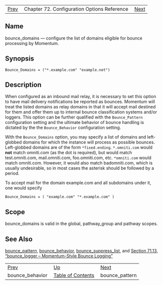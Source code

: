 |     |     |     |
| --- | --- | --- |
| [Prev](conf.ref.bounce_behavior)  | Chapter 72. Configuration Options Reference |  [Next](conf.ref.bounce_pattern) |

<a name="conf.ref.bounce_domains"></a>
## Name

bounce_domains — configure the list of domains eligible for bounce processing by Momentum.

## Synopsis

`Bounce_Domains = ("*.example.com" "example.net")`

<a name="idp23733088"></a>
## Description

When configured as an inbound mail relay, it is necessary to set this option to have mail delivery notifications be reported as bounces. Momentum will treat the listed domains as relay domains in that it will accept mail destined for them and offer them up to internal bounce classification systems and/or loggers. This option can be further qualified with the `Bounce_Pattern` configuration setting and the ultimate behavior of bounce handling is dictated by the the `Bounce_Behavior` configuration setting.

With the `Bounce_Domains` option, you may specify a list of domains and left-globbed domains for which the instance will process as possible bounces. Left-globbed domains are of the form `*fixed.ending`. `*.omniti.com` would **not** match omniti.com (as the dot is required), but would match test.omniti.com, mail.omniti.com, foo.omniti.com, etc. `*omniti.com` would match omniti.com. However, it would also match badomniti.com, which is usually undesirable, so in most cases the asterisk should be followed by a period.

To accept mail for the domain example.com and all subdomains under it, one would specify

`Bounce_Domains = ( "example.com" "*.example.com" )`<a name="idp23740944"></a>
## Scope

bounce_domains is valid in the global, pathway_group and pathway scopes.

<a name="idp23742816"></a>
## See Also

[bounce_pattern](conf.ref.bounce_pattern "bounce_pattern"), [bounce_behavior](conf.ref.bounce_behavior "bounce_behavior"), [bounce_suppress_list](conf.ref.bounce_suppress_list "bounce_suppress_list"), and [Section 71.13, “bounce_logger – Momentum-Style Bounce Logging”](modules.bounce_logger "71.13. bounce_logger – Momentum-Style Bounce Logging")

|     |     |     |
| --- | --- | --- |
| [Prev](conf.ref.bounce_behavior)  | [Up](config.options.ref) |  [Next](conf.ref.bounce_pattern) |
| bounce_behavior  | [Table of Contents](index) |  bounce_pattern |

